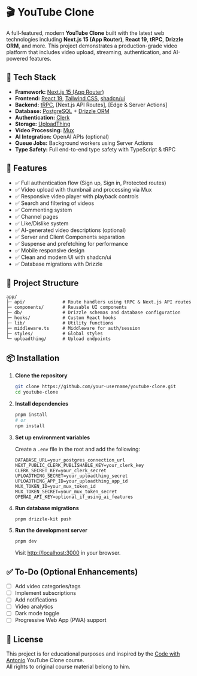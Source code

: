 # 🎬 YouTube Clone

A full-featured, modern **YouTube Clone** built with the latest web technologies including **Next.js 15 (App Router)**, **React 19**, **tRPC**, **Drizzle ORM**, and more. This project demonstrates a production-grade video platform that includes video upload, streaming, authentication, and AI-powered features.

## 🚀 Tech Stack

- **Framework:** [Next.js 15 (App Router)](https://nextjs.org/)
- **Frontend:** [React 19](https://react.dev/), [Tailwind CSS](https://tailwindcss.com/), [shadcn/ui](https://ui.shadcn.com/)
- **Backend:** [tRPC](https://trpc.io/), [Next.js API Routes], [Edge & Server Actions]
- **Database:** [PostgreSQL](https://www.postgresql.org/) + [Drizzle ORM](https://orm.drizzle.team/)
- **Authentication:** [Clerk](https://clerk.dev/)
- **Storage:** [UploadThing](https://uploadthing.com/)
- **Video Processing:** [Mux](https://www.mux.com/)
- **AI Integration:** OpenAI APIs (optional)
- **Queue Jobs:** Background workers using Server Actions
- **Type Safety:** Full end-to-end type safety with TypeScript & tRPC

## 📸 Features

- ✅ Full authentication flow (Sign up, Sign in, Protected routes)
- ✅ Video upload with thumbnail and processing via Mux
- ✅ Responsive video player with playback controls
- ✅ Search and filtering of videos
- ✅ Commenting system
- ✅ Channel pages
- ✅ Like/Dislike system
- ✅ AI-generated video descriptions (optional)
- ✅ Server and Client Components separation
- ✅ Suspense and prefetching for performance
- ✅ Mobile responsive design
- ✅ Clean and modern UI with shadcn/ui
- ✅ Database migrations with Drizzle

## 🧱 Project Structure

```
app/
├─ api/              # Route handlers using tRPC & Next.js API routes
├─ components/       # Reusable UI components
├─ db/               # Drizzle schemas and database configuration
├─ hooks/            # Custom React hooks
├─ lib/              # Utility functions
├─ middleware.ts     # Middleware for auth/session
├─ styles/           # Global styles
└─ uploadthing/      # Upload endpoints
```

## 📦 Installation

1. **Clone the repository**
   ```bash
   git clone https://github.com/your-username/youtube-clone.git
   cd youtube-clone
   ```

2. **Install dependencies**
   ```bash
   pnpm install
   # or
   npm install
   ```

3. **Set up environment variables**

   Create a `.env` file in the root and add the following:

   ```env
   DATABASE_URL=your_postgres_connection_url
   NEXT_PUBLIC_CLERK_PUBLISHABLE_KEY=your_clerk_key
   CLERK_SECRET_KEY=your_clerk_secret
   UPLOADTHING_SECRET=your_uploadthing_secret
   UPLOADTHING_APP_ID=your_uploadthing_app_id
   MUX_TOKEN_ID=your_mux_token_id
   MUX_TOKEN_SECRET=your_mux_token_secret
   OPENAI_API_KEY=optional_if_using_ai_features
   ```

4. **Run database migrations**
   ```bash
   pnpm drizzle-kit push
   ```

5. **Run the development server**
   ```bash
   pnpm dev
   ```

   Visit [http://localhost:3000](http://localhost:3000) in your browser.

## ✅ To-Do (Optional Enhancements)

- [ ] Add video categories/tags
- [ ] Implement subscriptions
- [ ] Add notifications
- [ ] Video analytics
- [ ] Dark mode toggle
- [ ] Progressive Web App (PWA) support

## 📄 License

This project is for educational purposes and inspired by the [Code with Antonio](https://www.codewithantonio.com/) YouTube Clone course.  
All rights to original course material belong to him.